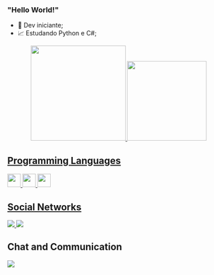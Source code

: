### "Hello World!"  
- 🤯 Dev iniciante;
- 📈 Estudando Python e C#;

<div align = "center">
  <a href="https://github.com/dudu120hz">
  <img height="215em" src="https://github-readme-stats.vercel.app/api?username=dudu120hz&show_icons=true&theme=tokyonight&include_all_commits=true&count_private=true"/>
  <img height="180em" src="https://github-readme-stats.vercel.app/api/top-langs/?username=dudu120hz&layout=compact&langs_count=7&theme=tokyonight"/>
</div>
  
## Programming Languages
<div>
  <img width="30px" src="https://cdn.jsdelivr.net/gh/devicons/devicon/icons/c/c-original.svg" />
  <img width="30px" src="https://cdn.jsdelivr.net/gh/devicons/devicon/icons/python/python-original.svg" />
  <img width="30px" src="https://cdn.jsdelivr.net/gh/devicons/devicon/icons/csharp/csharp-original.svg" />
<div>
  
## Social Networks
<div> 
  <a href="https://instagram.com/dudu120hz" target="_blank"> <img src = "https://img.shields.io/badge/Instagram-E4405F?style=for-the-badge&logo=instagram&logoColor=white"target =" _ blank "> </a>
 	<a href="https://mobile.twitter.com/dudu120hz" target="_blank"> <img src = "https://img.shields.io/badge/Twitter-1DA1F2?style=for-the-badge&logo=twitter&logoColor=white"target =" _ blank "> </a>
</div>

## Chat and Communication
<div> 
  <a href="https://t.me/dudu120hz" target="_blank"> <img src = "https://img.shields.io/badge/Telegram-2CA5E0?style=for-the-badge&logo=telegram&logoColor=white"target =" _ blank "> </a>
</div>
